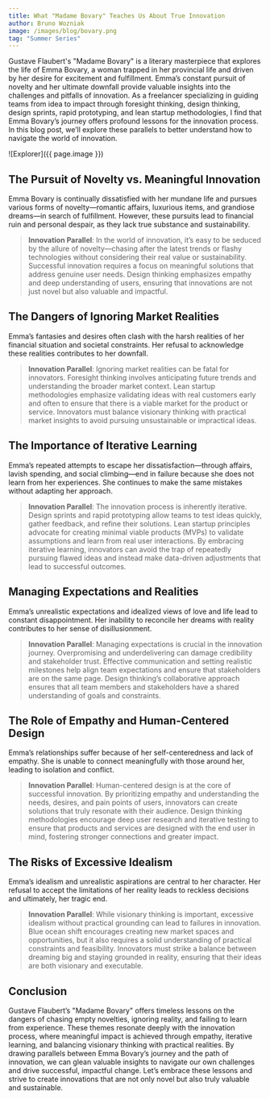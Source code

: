 ```yaml
---
title: What "Madame Bovary" Teaches Us About True Innovation
author: Bruno Wozniak
image: /images/blog/bovary.png
tag: "Summer Series"
---
```


Gustave Flaubert's "Madame Bovary" is a literary masterpiece that explores the life of Emma Bovary, a woman trapped in her provincial life and driven by her desire for excitement and fulfillment. Emma’s constant pursuit of novelty and her ultimate downfall provide valuable insights into the challenges and pitfalls of innovation. As a freelancer specializing in guiding teams from idea to impact through foresight thinking, design thinking, design sprints, rapid prototyping, and lean startup methodologies, I find that Emma Bovary’s journey offers profound lessons for the innovation process. In this blog post, we’ll explore these parallels to better understand how to navigate the world of innovation.

![Explorer]({{ page.image }})

<!--more-->

## The Pursuit of Novelty vs. Meaningful Innovation

Emma Bovary is continually dissatisfied with her mundane life and pursues various forms of novelty—romantic affairs, luxurious items, and grandiose dreams—in search of fulfillment. However, these pursuits lead to financial ruin and personal despair, as they lack true substance and sustainability.

> **Innovation Parallel**: In the world of innovation, it’s easy to be seduced by the allure of novelty—chasing after the latest trends or flashy technologies without considering their real value or sustainability. Successful innovation requires a focus on meaningful solutions that address genuine user needs. Design thinking emphasizes empathy and deep understanding of users, ensuring that innovations are not just novel but also valuable and impactful.

## The Dangers of Ignoring Market Realities

Emma’s fantasies and desires often clash with the harsh realities of her financial situation and societal constraints. Her refusal to acknowledge these realities contributes to her downfall.

> **Innovation Parallel**: Ignoring market realities can be fatal for innovators. Foresight thinking involves anticipating future trends and understanding the broader market context. Lean startup methodologies emphasize validating ideas with real customers early and often to ensure that there is a viable market for the product or service. Innovators must balance visionary thinking with practical market insights to avoid pursuing unsustainable or impractical ideas.

## The Importance of Iterative Learning

Emma’s repeated attempts to escape her dissatisfaction—through affairs, lavish spending, and social climbing—end in failure because she does not learn from her experiences. She continues to make the same mistakes without adapting her approach.

> **Innovation Parallel**: The innovation process is inherently iterative. Design sprints and rapid prototyping allow teams to test ideas quickly, gather feedback, and refine their solutions. Lean startup principles advocate for creating minimal viable products (MVPs) to validate assumptions and learn from real user interactions. By embracing iterative learning, innovators can avoid the trap of repeatedly pursuing flawed ideas and instead make data-driven adjustments that lead to successful outcomes.

## Managing Expectations and Realities

Emma’s unrealistic expectations and idealized views of love and life lead to constant disappointment. Her inability to reconcile her dreams with reality contributes to her sense of disillusionment.

> **Innovation Parallel**: Managing expectations is crucial in the innovation journey. Overpromising and underdelivering can damage credibility and stakeholder trust. Effective communication and setting realistic milestones help align team expectations and ensure that stakeholders are on the same page. Design thinking’s collaborative approach ensures that all team members and stakeholders have a shared understanding of goals and constraints.

## The Role of Empathy and Human-Centered Design

Emma’s relationships suffer because of her self-centeredness and lack of empathy. She is unable to connect meaningfully with those around her, leading to isolation and conflict.

> **Innovation Parallel**: Human-centered design is at the core of successful innovation. By prioritizing empathy and understanding the needs, desires, and pain points of users, innovators can create solutions that truly resonate with their audience. Design thinking methodologies encourage deep user research and iterative testing to ensure that products and services are designed with the end user in mind, fostering stronger connections and greater impact.

## The Risks of Excessive Idealism

Emma’s idealism and unrealistic aspirations are central to her character. Her refusal to accept the limitations of her reality leads to reckless decisions and ultimately, her tragic end.

> **Innovation Parallel**: While visionary thinking is important, excessive idealism without practical grounding can lead to failures in innovation. Blue ocean shift encourages creating new market spaces and opportunities, but it also requires a solid understanding of practical constraints and feasibility. Innovators must strike a balance between dreaming big and staying grounded in reality, ensuring that their ideas are both visionary and executable.

## Conclusion

Gustave Flaubert’s "Madame Bovary" offers timeless lessons on the dangers of chasing empty novelties, ignoring reality, and failing to learn from experience. These themes resonate deeply with the innovation process, where meaningful impact is achieved through empathy, iterative learning, and balancing visionary thinking with practical realities. By drawing parallels between Emma Bovary’s journey and the path of innovation, we can glean valuable insights to navigate our own challenges and drive successful, impactful change. Let’s embrace these lessons and strive to create innovations that are not only novel but also truly valuable and sustainable.
